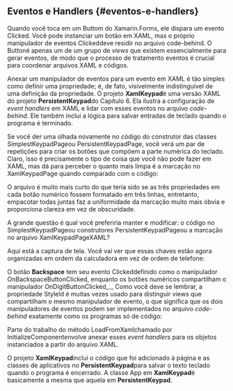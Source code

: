 ## Eventos e Handlers {#eventos-e-handlers}

Quando você toca em um Buttom do Xamarin.Forms, ele dispara um evento Clicked. Você pode instanciar um botão em XAML, mas o próprio manipulador de eventos Clickeddeve residir no arquivo code-behind. O Buttoné apenas um de um grupo de _views_ que existem essencialmente para gerar eventos, de modo que o processo de tratamento eventos é crucial para coordenar arquivos XAML e códigos.

Anexar um manipulador de eventos para um evento em XAML é tão simples como definir uma propriedade; é, de fato, visivelmente indistinguível de uma definição da propriedade. O projeto **XamlKeypad**é uma versão XAML do projeto **PersistentKeypad**do Capítulo 6\. Ela ilustra a configuração de _event handlers_ em XAML e lidar com esses eventos no arquivo _code-behind_. Ele também inclui a lógica para salvar entradas de teclado quando o programa é terminado.

Se você der uma olhada novamente no código do construtor das classes SimplestKeypadPageou PersistentKeypadPage, você verá um par de repetições para criar os botões que compõem a parte numérica do teclado. Claro, isso é precisamente o tipo de coisa que você não pode fazer em XAML, mas dá para perceber o quanto mais limpa é a marcação no XamlKeypadPage quando comparado com o código:

O arquivo é muito mais curto do que teria sido se as três propriedades em cada botão numérico fossem formatado em três linhas, entretanto, empacotar todas juntas faz a uniformidade da marcação muito mais óbvia e proporciona clareza em vez de obscuridade.

A grande questão é qual você preferiria manter e modificar: o código no SimplestKeypadPageou construtores PersistentKeypadPageou a marcação no arquivo XamlKeypadPageXAML?

Aqui está a captura de tela. Você vai ver que essas chaves estão agora organizadas em ordem da calculadora em vez de ordem de telefone:

O botão **Backspace** tem seu evento Clickeddefinido como o manipulador OnBackspaceButtonClicked, enquanto os botões numéricos compartilham o manipulador OnDigitButtonClicked_._ Como você deve se lembrar, a propriedade StyleId é muitas vezes usado para distinguir views que compartilham o mesmo manipulador de evento, o que significa que os dois manipuladores de eventos podem ser implementados no arquivo _code-behind_ exatamente como os programas só de código:

Parte do trabalho do método LoadFromXamlchamado por InitializeComponentenvolve anexar esses _event handlers_ para os objetos instanciados a partir do arquivo XAML.

O projeto **XamlKeypad**inclui o código que foi adicionado à página e as classes de aplicativos no **PersistentKeypad**para salvar o texto teclado quando o programa é encerrado. A classe App em **XamlKeypad**é basicamente a mesma que aquela em **PersistentKeypad**.